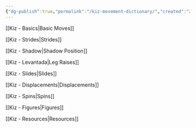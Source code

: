 ```yaml
---
{"dg-publish":true,"permalink":"/kiz-movement-dictionary/","created":"2024-09-09T10:45:48.919-04:00","updated":"2024-09-25T15:34:02.546-04:00"}
---
```



[[Kiz - Basics\|Basic Moves]]

[[Kiz - Strides\|Strides]]

[[Kiz - Shadow\|Shadow Position]]

[[Kiz - Levantada\|Leg Raises]]

[[Kiz - Slides\|Slides]]

[[Kiz - Displacements\|Displacements]]

[[Kiz - Spins\|Spins]]

[[Kiz - Figures\|Figures]]

[[Kiz - Resources\|Resources]]
